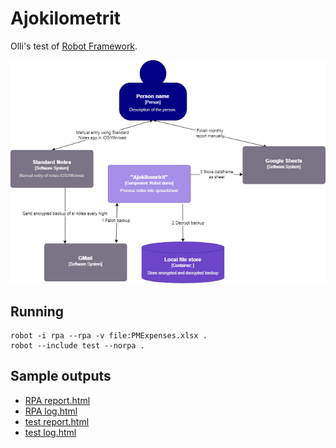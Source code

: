 # Ajokilometrit

Olli's test of [Robot Framework](https://robotframework.org/).

![alt text](doc/images/Ajokilometrit.drawio.png)

## Running

```
robot -i rpa --rpa -v file:PMExpenses.xlsx .
robot --include test --norpa .
```

## Sample outputs

- [RPA report.html](https://opoyry.github.io/ajokilometrit/doc/sample-outputs/RPA/report.html)
- [RPA log.html](https://opoyry.github.io/ajokilometrit/doc/sample-outputs/RPA/log.html)
- [test report.html](https://opoyry.github.io/ajokilometrit/doc/sample-outputs/test/report.html)
- [test log.html](https://opoyry.github.io/ajokilometrit/doc/sample-outputs/test/log.html)